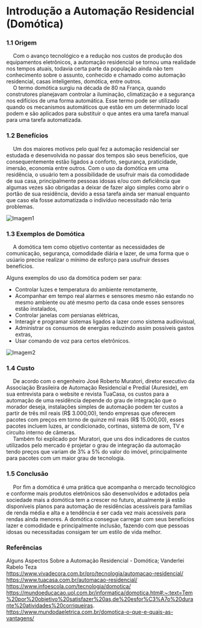 # Introdução a Automação Residencial (Domótica)

### **1.1 Origem**

&emsp; Com o avanço tecnológico e a redução nos custos de produção dos equipamentos eletrônicos, a automação residencial se tornou uma realidade nos tempos atuais, todavia certa parte da população ainda não tem conhecimento sobre o assunto, conhecido e chamado como automação residencial, casas inteligentes, domótica, entre outros.<br />
&emsp; O termo domótica surgiu na década de 80 na França, quando construtores planejavam controlar a iluminação, climatização e a segurança nos edifícios de uma forma automática. Esse termo pode ser utilizado quando os mecanismos automáticos que estão em um determinado local podem e são aplicados para substituir o que antes era uma tarefa manual para uma tarefa automatizada.

### **1.2 Benefícios**

&emsp; Um dos maiores motivos pelo qual fez a automação residencial ser estudada e desenvolvida no passar dos tempos são seus benefícios, que consequentemente estão ligados a conforto, segurança, praticidade, imersão, economia entre outros. Com o uso da domótica em uma residência, o usuário tem a possibilidade de usufruir mais da comodidade de sua casa, principalmente pessoas idosas e/ou com deficiência que algumas vezes são obrigadas a deixar de fazer algo simples como abrir o portão de sua residência, devido a essa tarefa ainda ser manual enquanto que caso ela fosse automatizada o indivíduo necessitado não teria problemas.

![Imagem1](https://imagens-revista-pro.vivadecora.com.br/uploads/2018/07/Automa%C3%A7%C3%A3o-residencial-seguran%C3%A7a.jpg)

### **1.3 Exemplos de Domótica**

&emsp; A domótica tem como objetivo contentar as necessidades de comunicação, segurança, comodidade diária e lazer, de uma forma que o usúario precise realizar o mínimo de esforço para usufruir desses benefícios. <br />

Alguns exemplos do uso da domótica podem ser para:
* Controlar luzes e temperatura do ambiente remotamente,
* Acompanhar em tempo real alarmes e sensores mesmo não estando no mesmo ambiente ou até mesmo perto da casa onde esses sensores estão instalados,
* Controlar janelas com persianas elétricas,
* Interagir e programar sistemas ligados a lazer como sistema audiovisual,
* Administrar os consumos de energias reduzindo assim possíveis gastos extras,
* Usar comando de voz para certos eletrônicos.

![Imagem2](https://imagens-revista-pro.vivadecora.com.br/uploads/2018/07/Automa%C3%A7%C3%A3o-residencial-cenas-inteligentes.jpg)

### **1.4 Custo**

&emsp; De acordo com o engenheiro José Roberto Muratori, diretor executivo da Associação Brasileira de Automação Residencial e Predial (Aureside), em sua entrevista para o website e revista TuaCasa, os custos para a automação de uma residência depende do grau de integração que o morador deseja, instalações simples de automação podem ter custos a partir de três mil reais (R$ 3.000,00), tendo empresas que oferecem pacotes com preços em torno de quinze mil reais (R$ 15.000,00), esses pacotes incluem luzes, ar condicionado, cortinas, sistema de som, TV e circuito interno de câmeras. <br />
&emsp; Também foi explicado por Muratori, que uns dos indicadores de custos utilizados pelo mercado é projetar o grau de integração da automação tendo preços que variam de 3% a 5% do valor do imóvel, principalmente para pacotes com um maior grau de tecnologia.

### **1.5 Conclusão**

&emsp; Por fim a domótica é uma prática que acompanha o mercado tecnológico e conforme mais produtos eletrônicos são desenvolvidos e adotados pela sociedade mais a domótica tem a crescer no futuro, atualmente já estão disponíveis planos para automação de residências acessíveis para famílias de renda média e alta e a tendência é ser cada vez mais acessíveis para rendas ainda menores. A domótica consegue carregar com seus benefícios lazer e comodidade e principalmente inclusão, fazendo com que pessoas idosas ou necessitadas consigam ter um estilo de vida melhor.



### Referências

Alguns Aspectos Sobre a Automação Residencial - Domótica; Vanderlei Rabelo Teza <br />
https://www.vivadecora.com.br/pro/tecnologia/automacao-residencial/ <br />
https://www.tuacasa.com.br/automacao-residencial/ <br />
https://www.infoescola.com/tecnologia/domotica/ <br />
https://mundoeducacao.uol.com.br/informatica/domotica.htm#:~:text=Tem%20por%20objetivo%20satisfazer%20as,de%20esfor%C3%A7o%20durante%20atividades%20corriqueiras. <br />
https://www.mundodaeletrica.com.br/domotica-o-que-e-quais-as-vantagens/ <br />



